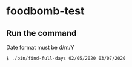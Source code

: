 # foodbomb-test

## Run the command
Date format must be d/m/Y
```
$ ./bin/find-full-days 02/05/2020 03/07/2020
```

